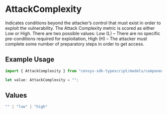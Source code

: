# AttackComplexity

Indicates conditions beyond the attacker’s control that must exist in order to exploit the vulnerability. The Attack Complexity metric is scored as either Low or High. There are two possible values: Low (L) – There are no specific pre-conditions required for exploitation, High (H) – The attacker must complete some number of preparatory steps in order to get access.

## Example Usage

```typescript
import { AttackComplexity } from "censys-sdk-typescript/models/components";

let value: AttackComplexity = "";
```

## Values

```typescript
"" | "low" | "high"
```